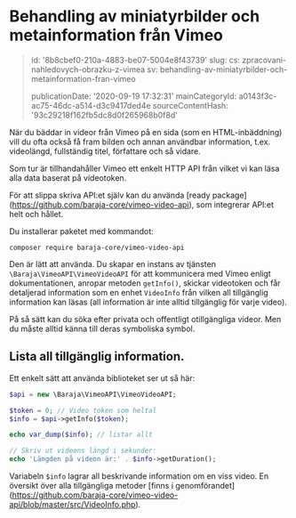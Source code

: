 Behandling av miniatyrbilder och metainformation från Vimeo
===========================================================

> id: '8b8cbef0-210a-4883-be07-5004e8f43739'
> slug:
> 	cs: zpracovani-nahledovych-obrazku-z-vimea
> 	sv: behandling-av-miniatyrbilder-och-metainformation-fran-vimeo
> 
> publicationDate: '2020-09-19 17:32:31'
> mainCategoryId: a0143f3c-ac75-46dc-a514-d3c9417ded4e
> sourceContentHash: '93c29218f162fb5dc8d0f265968b0f8d'

När du bäddar in videor från Vimeo på en sida (som en HTML-inbäddning) vill du ofta också få fram bilden och annan användbar information, t.ex. videolängd, fullständig titel, författare och så vidare.

Som tur är tillhandahåller Vimeo ett enkelt HTTP API från vilket vi kan läsa alla data baserat på videotoken.

För att slippa skriva API:et själv kan du använda [ready package] (https://github.com/baraja-core/vimeo-video-api), som integrerar API:et helt och hållet.

Du installerar paketet med kommandot:

```shell
composer require baraja-core/vimeo-video-api
```

Den är lätt att använda. Du skapar en instans av tjänsten `\Baraja\VimeoAPI\VimeoVideoAPI` för att kommunicera med Vimeo enligt dokumentationen, anropar metoden `getInfo()`, skickar videotoken och får detaljerad information som en enhet `VideoInfo` från vilken all tillgänglig information kan läsas (all information är inte alltid tillgänglig för varje video).

På så sätt kan du söka efter privata och offentligt otillgängliga videor. Men du måste alltid känna till deras symboliska symbol.

Lista all tillgänglig information.
---------

Ett enkelt sätt att använda biblioteket ser ut så här:

```php
$api = new \Baraja\VimeoAPI\VimeoVideoAPI;

$token = 0; // Video token som heltal
$info = $api->getInfo($token);

echo var_dump($info); // listar allt

// Skriv ut videons längd i sekunder:
echo 'Längden på videon är:' . $info->getDuration();
```

Variabeln `$info` lagrar all beskrivande information om en viss video. En översikt över alla tillgängliga metoder [finns i genomförandet] (https://github.com/baraja-core/vimeo-video-api/blob/master/src/VideoInfo.php).
